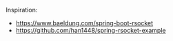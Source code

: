 Inspiration:
* https://www.baeldung.com/spring-boot-rsocket
* https://github.com/han1448/spring-rsocket-example
